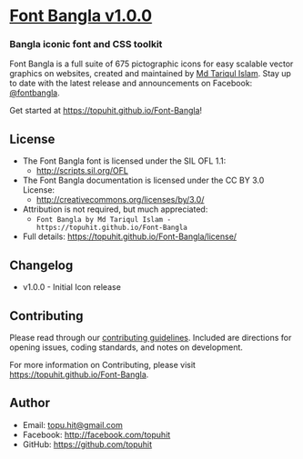 # [Font Bangla v1.0.0](https://topuhit.github.io/Font-Bangla)
### Bangla iconic font and CSS toolkit

Font Bangla is a full suite of 675 pictographic icons for easy scalable vector graphics on websites,
created and maintained by [Md Tariqul Islam](https://facebook.com/tariquldesign).
Stay up to date with the latest release and announcements on Facebook:
[@fontbangla](https://facebook.com/fontbangla).

Get started at https://topuhit.github.io/Font-Bangla!

## License
- The Font Bangla font is licensed under the SIL OFL 1.1:
  - http://scripts.sil.org/OFL
- The Font Bangla documentation is licensed under the CC BY 3.0 License:
  - http://creativecommons.org/licenses/by/3.0/
- Attribution is not required, but much appreciated:
  - `Font Bangla by Md Tariqul Islam - https://topuhit.github.io/Font-Bangla`
- Full details: https://topuhit.github.io/Font-Bangla/license/

## Changelog

- v1.0.0 - Initial Icon release

## Contributing

Please read through our [contributing guidelines](https://github.com/FortAwesome/Font-Awesome/blob/master/CONTRIBUTING.md).
Included are directions for opening issues, coding standards, and notes on development.

For more information on Contributing, please visit https://topuhit.github.io/Font-Bangla.

## Author
- Email: topu.hit@gmail.com
- Facebook: http://facebook.com/topuhit
- GitHub: https://github.com/topuhit
